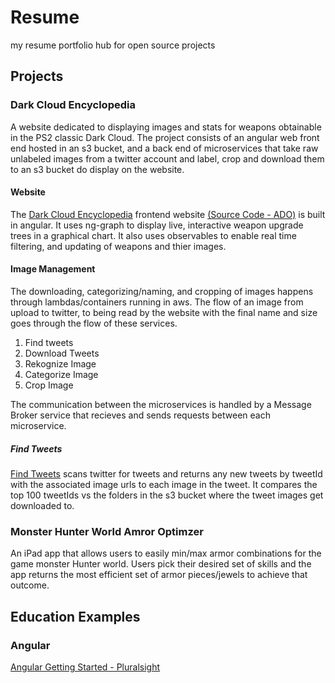 # Resume
my resume portfolio hub for open source projects

## Projects

### Dark Cloud Encyclopedia

A website dedicated to displaying images and stats for weapons obtainable in the PS2 classic Dark Cloud. The project consists of an angular web front end hosted in an s3 bucket, and a back end of microservices that take raw unlabeled images from a twitter account and label, crop and download them to an s3 bucket do display on the website.

#### Website

The [Dark Cloud Encyclopedia](http://www.darkcloudencyclopedia.com.s3-website-us-west-2.amazonaws.com/welcome) frontend website [(Source Code - ADO)](https://russellboley.visualstudio.com/Dark-Cloud-Encyclopedia/_git/Dark-Cloud-Website) is built in angular. It uses ng-graph to display live, interactive weapon upgrade trees in a graphical chart. It also uses observables to enable real time filtering, and updating of weapons and thier images.


#### Image Management

The downloading, categorizing/naming, and cropping of images happens through lambdas/containers running in aws. The flow of an image from upload to twitter, to being read by the website with the final name and size goes through the flow of these services.

1. Find tweets
1. Download Tweets
1. Rekognize Image
1. Categorize Image
1. Crop Image

The communication between the microservices is handled by a Message Broker service that recieves and sends requests between each microservice.

##### Find Tweets

[Find Tweets](https://russellboley.visualstudio.com/Dark-Cloud-Encyclopedia/_git/find-tweets?path=%2FREADME.md&version=GBmaster) scans twitter for tweets and returns any new tweets by tweetId with the associated image urls to each image in the tweet. It compares the top 100 tweetIds vs the folders in the s3 bucket where the tweet images get downloaded to.



### Monster Hunter World Amror Optimzer

An iPad app that allows users to easily min/max armor combinations for the game monster Hunter world. Users pick their desired set of skills and the app returns the most efficient set of armor pieces/jewels to achieve that outcome.

## Education Examples

### Angular

[Angular Getting Started - Pluralsight](https://github.com/raboley/Angular-GettingStarted)

